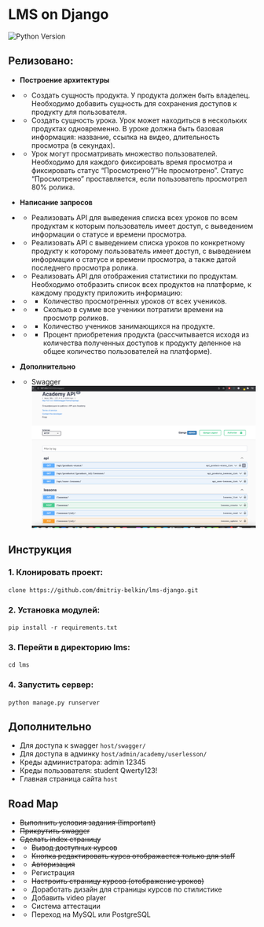 # LMS on Django
![Python Version](https://img.shields.io/badge/Python-3.10.6-blue)

## Релизовано:
- **Построение архитектуры**
- - Создать сущность продукта. У продукта должен быть владелец. Необходимо добавить сущность для сохранения доступов к продукту для пользователя.
- - Создать сущность урока. Урок может находиться в нескольких продуктах одновременно. В уроке должна быть базовая информация: название, ссылка на видео, длительность просмотра (в секундах).
- - Урок могут просматривать множество пользователей. Необходимо для каждого фиксировать время просмотра и фиксировать статус “Просмотрено”/”Не просмотрено”. Статус “Просмотрено” проставляется, если пользователь просмотрел 80% ролика.


- **Написание запросов**
- - Реализовать API для выведения списка всех уроков по всем продуктам к которым пользователь имеет доступ, с выведением информации о статусе и времени просмотра.
- - Реализовать API с выведением списка уроков по конкретному продукту к которому пользователь имеет доступ, с выведением информации о статусе и времени просмотра, а также датой последнего просмотра ролика.
- - Реализовать API для отображения статистики по продуктам. Необходимо отобразить список всех продуктов на платформе, к каждому продукту приложить информацию:
- - - Количество просмотренных уроков от всех учеников.
- - - Сколько в сумме все ученики потратили времени на просмотр роликов.
- - - Количество учеников занимающихся на продукте.
- - - Процент приобретения продукта (рассчитывается исходя из количества полученных доступов к продукту деленное на общее количество пользователей на платформе).


- **Дополнительно**
- - Swagger
![img.png](readme-img/img.png)



## Инструкция
### 1. Клонировать проект:
`clone https://github.com/dmitriy-belkin/lms-django.git`

### 2. Установка модулей:
`pip install -r requirements.txt`

### 3. Перейти в директорию lms:
`cd lms`

### 4. Запустить сервер:
`python manage.py runserver`


## Дополнительно
- Для доступа к swagger 
`host/swagger/`
- Для доступа в админку
`host/admin/academy/userlesson/`
- Креды администратора: admin 12345
- Креды пользователя: student Qwerty123!
- Главная страница сайта
`host`

## Road Map
- ~~Выполнить условия задания (!important)~~
- ~~Прикрутить swagger~~
- ~~Сделать index страницу~~
- - ~~Вывод доступных курсов~~
- - ~~Кнопка редактировать курса отображается только для staff~~
- - ~~Авторизация~~
- - Регистрация
- - ~~Настроить страницу курсов (отображение уроков)~~
- - Доработать дизайн для страницы курсов по стилистике
- - Добавить video player
- - Система аттестации
- - Переход на MySQL или PostgreSQL